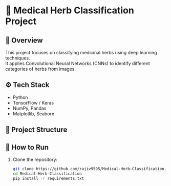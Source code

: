 # 🌿 Medical Herb Classification Project

## 📌 Overview
This project focuses on classifying medicinal herbs using deep learning techniques.  
It applies Convolutional Neural Networks (CNNs) to identify different categories of herbs from images.

## ⚙️ Tech Stack
- Python
- TensorFlow / Keras
- NumPy, Pandas
- Matplotlib, Seaborn

## 📂 Project Structure

## 🚀 How to Run
1. Clone the repository:
   ```bash
   git clone https://github.com/rajiv9595/Medical-Herb-Classification.git
   cd Medical-Herb-Classification
   pip install -r requirements.txt
